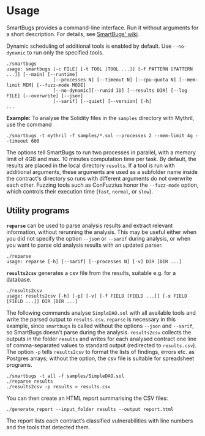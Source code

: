 # Usage

SmartBugs provides a command-line interface. Run it without arguments for a short description.
For details, see [SmartBugs' wiki](https://github.com/smartbugs/smartbugs/wiki/The-command-line-interface).

Dynamic scheduling of additional tools is enabled by default. Use `--no-dynamic` to run only the specified tools.

```console
./smartbugs
usage: smartbugs [-c FILE] [-t TOOL [TOOL ...]] [-f PATTERN [PATTERN ...]] [--main] [--runtime]
                 [--processes N] [--timeout N] [--cpu-quota N] [--mem-limit MEM] [--fuzz-mode MODE]
                 [--no-dynamic][--runid ID] [--results DIR] [--log FILE] [--overwrite] [--json] 
                 [--sarif] [--quiet] [--version] [-h]
...
```

**Example:** To analyse the Solidity files in the `samples` directory with Mythril, use the command

```console
./smartbugs -t mythril -f samples/*.sol --processes 2 --mem-limit 4g --timeout 600
```

The options tell SmartBugs to run two processes in parallel, with a memory limit of 4GB and max. 10 minutes computation time per task.
By default, the results are placed in the local directory `results`.
If a tool is run with additional arguments, these arguments are used as
a subfolder name inside the contract's directory so runs with different
arguments do not overwrite each other.
Fuzzing tools such as ConFuzzius honor the `--fuzz-mode` option, which
controls their execution time (`fast`, `normal`, or `slow`).

## Utility programs

**`reparse`** can be used to parse analysis results and extract relevant information, without rerunning the analysis.
This may be useful either when you did not specify the option `--json` or `--sarif` during analysis, or when you want to parse old analysis results with an updated parser.

```console
./reparse
usage: reparse [-h] [--sarif] [--processes N] [-v] DIR [DIR ...]
```

**`results2csv`** generates a csv file from the results, suitable e.g. for a database.

```console
./results2csv
usage: results2csv [-h] [-p] [-v] [-f FIELD [FIELD ...]] [-x FIELD [FIELD ...]] DIR [DIR ...]
```

The following commands analyse `SimpleDAO.sol` with all available tools and write the parsed output to `results.csv`.
`reparse` is necessary in this example, since `smartbugs` is called without the options `--json` and `--sarif`, so SmartBugs doesn't parse during the analysis.
`results2csv` collects the outputs in the folder `results` and writes for each analysed contract one line of comma-separated values to standard output (redirected to `results.csv`).
The option `-p` tells `results2csv` to format the lists of findings, errors etc. as Postgres arrays; without the option, the csv file is suitable for spreadsheet programs.

```console
./smartbugs -t all -f samples/SimpleDAO.sol
./reparse results
./results2csv -p results > results.csv
```

You can then create an HTML report summarising the CSV files:

```console
./generate_report --input_folder results --output report.html
```

The report lists each contract’s classified vulnerabilities with line numbers and the tools that detected them.
